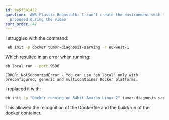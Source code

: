 ```yaml
---
id: 9e5f381432
question: 'AWS Elastic Beanstalk: I can’t create the environment with the command
  proposed during the video'
sort_order: 47
---
```


I struggled with the command:

```bash
 eb init -p docker tumor-diagnosis-serving -r eu-west-1
```

Which resulted in an error when running:

```bash
eb local run --port 9696
```

```
ERROR: NotSupportedError - You can use "eb local" only with preconfigured, generic and multicontainer Docker platforms.
```

I replaced it with:

```bash
eb init -p "Docker running on 64bit Amazon Linux 2" tumor-diagnosis-serving -r eu-west-1
```

This allowed the recognition of the Dockerfile and the build/run of the docker container.